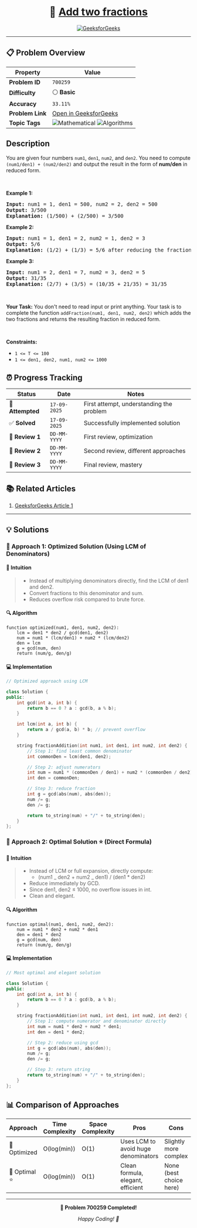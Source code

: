 <div align="center">

# 🧠 [Add two fractions](https://www.geeksforgeeks.org/problems/add-two-fractions/1)

[![GeeksforGeeks](https://img.shields.io/badge/GeeksforGeeks-Problem-0F9D58?style=for-the-badge&logo=geeksforgeeks&logoColor=white)](https://www.geeksforgeeks.org/problems/add-two-fractions/1)

</div>

---

## 📋 Problem Overview

| Property         | Value                                                                                                                                                             |
| ---------------- | ----------------------------------------------------------------------------------------------------------------------------------------------------------------- |
| **Problem ID**   | `700259`                                                                                                                                                          |
| **Difficulty**   | ⚪ **Basic**                                                                                                                                                      |
| **Accuracy**     | `33.11%`                                                                                                                                                          |
| **Problem Link** | [Open in GeeksforGeeks](https://www.geeksforgeeks.org/problems/add-two-fractions/1)                                                                               |
| **Topic Tags**   | ![Mathematical](https://img.shields.io/badge/-Mathematical-blue?style=flat-square) ![Algorithms](https://img.shields.io/badge/-Algorithms-blue?style=flat-square) |

## Description

<!-- description:start -->

<p>You are given four numbers <code>num1</code>, <code>den1</code>, <code>num2</code>, and <code>den2</code>. You need to compute <code>(num1/den1) + (num2/den2)</code> and output the result in the form of <strong>num/den</strong> in reduced form.</p>

<p>&nbsp;</p>
<p><strong class="example">Example 1:</strong></p>

<pre>
<strong>Input:</strong> num1 = 1, den1 = 500, num2 = 2, den2 = 500
<strong>Output:</strong> 3/500
<strong>Explanation:</strong> (1/500) + (2/500) = 3/500
</pre>

<p><strong class="example">Example 2:</strong></p>

<pre>
<strong>Input:</strong> num1 = 1, den1 = 2, num2 = 1, den2 = 3
<strong>Output:</strong> 5/6
<strong>Explanation:</strong> (1/2) + (1/3) = 5/6 after reducing the fraction.
</pre>

<p><strong class="example">Example 3:</strong></p>

<pre>
<strong>Input:</strong> num1 = 2, den1 = 7, num2 = 3, den2 = 5
<strong>Output:</strong> 31/35
<strong>Explanation:</strong> (2/7) + (3/5) = (10/35 + 21/35) = 31/35
</pre>

<p>&nbsp;</p>
<strong>Your Task:</strong>  
You don't need to read input or print anything. Your task is to complete the function <code>addFraction(num1, den1, num2, den2)</code> which adds the two fractions and returns the resulting fraction in reduced form.

<p>&nbsp;</p>
<p><strong>Constraints:</strong></p>

<ul>
  <li><code>1 &lt;= T &lt;= 100</code></li>
  <li><code>1 &lt;= den1, den2, num1, num2 &lt;= 1000</code></li>
</ul>

<!-- description:end -->

## ⏰ Progress Tracking

| Status           | Date         | Notes                                    |
| ---------------- | ------------ | ---------------------------------------- |
| 🎯 **Attempted** | `17-09-2025` | First attempt, understanding the problem |
| ✅ **Solved**    | `17-09-2025` | Successfully implemented solution        |
| 🔄 **Review 1**  | `DD-MM-YYYY` | First review, optimization               |
| 🔄 **Review 2**  | `DD-MM-YYYY` | Second review, different approaches      |
| 🔄 **Review 3**  | `DD-MM-YYYY` | Final review, mastery                    |

## 📚 Related Articles

1. [GeeksforGeeks Article 1](https://www.geeksforgeeks.org/program-to-add-two-fractions/)

---

## 💡 Solutions

### 🥈 Approach 1: Optimized Solution (Using LCM of Denominators)

#### 📝 Intuition

> - Instead of multiplying denominators directly, find the LCM of den1 and den2.
> - Convert fractions to this denominator and sum.
> - Reduces overflow risk compared to brute force.

#### 🔍 Algorithm

```pseudo
function optimized(num1, den1, num2, den2):
    lcm = den1 * den2 / gcd(den1, den2)
    num = num1 * (lcm/den1) + num2 * (lcm/den2)
    den = lcm
    g = gcd(num, den)
    return (num/g, den/g)
```

#### 💻 Implementation

```cpp
// Optimized approach using LCM

class Solution {
public:
    int gcd(int a, int b) {
        return b == 0 ? a : gcd(b, a % b);
    }

    int lcm(int a, int b) {
        return a / gcd(a, b) * b; // prevent overflow
    }

    string fractionAddition(int num1, int den1, int num2, int den2) {
        // Step 1: find least common denominator
        int commonDen = lcm(den1, den2);

        // Step 2: adjust numerators
        int num = num1 * (commonDen / den1) + num2 * (commonDen / den2);
        int den = commonDen;

        // Step 3: reduce fraction
        int g = gcd(abs(num), abs(den));
        num /= g;
        den /= g;

        return to_string(num) + "/" + to_string(den);
    }
};
```

### 🥇 Approach 2: Optimal Solution ⭐ (Direct Formula)

#### 📝 Intuition

> - Instead of LCM or full expansion, directly compute:
>   - (num1 _ den2 + num2 _ den1) / (den1 \* den2)
> - Reduce immediately by GCD.
> - Since den1, den2 ≤ 1000, no overflow issues in int.
> - Clean and elegant.

#### 🔍 Algorithm

```pseudo
function optimal(num1, den1, num2, den2):
    num = num1 * den2 + num2 * den1
    den = den1 * den2
    g = gcd(num, den)
    return (num/g, den/g)
```

#### 💻 Implementation

```cpp
// Most optimal and elegant solution

class Solution {
public:
    int gcd(int a, int b) {
        return b == 0 ? a : gcd(b, a % b);
    }

    string fractionAddition(int num1, int den1, int num2, int den2) {
        // Step 1: compute numerator and denominator directly
        int num = num1 * den2 + num2 * den1;
        int den = den1 * den2;

        // Step 2: reduce using gcd
        int g = gcd(abs(num), abs(den));
        num /= g;
        den /= g;

        // Step 3: return string
        return to_string(num) + "/" + to_string(den);
    }
};
```

## 📊 Comparison of Approaches

| Approach      | Time Complexity | Space Complexity | Pros                                | Cons                    |
| ------------- | --------------- | ---------------- | ----------------------------------- | ----------------------- |
| 🥈 Optimized  | O(log(min))     | O(1)             | Uses LCM to avoid huge denominators | Slightly more complex   |
| 🥇 Optimal ⭐ | O(log(min))     | O(1)             | Clean formula, elegant, efficient   | None (best choice here) |

---

<div align="center">

**🎯 Problem 700259 Completed!**

_Happy Coding! 🚀_

</div>
